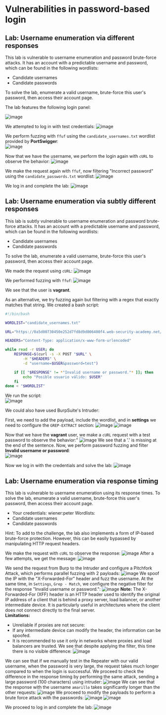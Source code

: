 # Vulnerabilities in password-based login

## Lab: Username enumeration via different responses

 This lab is vulnerable to username enumeration and password brute-force attacks. It has an account with a predictable username and password, which can be found in the following wordlists:

- Candidate usernames
- Candidate passwords

To solve the lab, enumerate a valid username, brute-force this user's password, then access their account page.

The lab features the following login panel:

![image](https://github.com/user-attachments/assets/8b597411-b722-4965-9593-5e6e5ea5e05e)

We attempted to log in with test credentials:
![image](https://github.com/user-attachments/assets/e3129c73-ac3b-4142-b33d-63643ff746f6)

We perform fuzzing with `ffuf` using the `candidate_usernames.txt` wordlist provided by **PortSwigger**:  
![image](https://github.com/user-attachments/assets/3798bbce-e4ba-4fb3-a098-fa8b3db6f6d6)

Now that we have the username, we perform the login again with `cURL` to observe the behavior:
![image](https://github.com/user-attachments/assets/00faf889-916a-4195-9ee2-ac4f0a662914)

We make the request again with `ffuf`, now filtering "Incorrect password" using the `candidate_passwords.txt` wordlist:
![image](https://github.com/user-attachments/assets/7a96bbf0-b102-4106-b4f7-26e2cd420ebc)

We log in and complete the lab:
![image](https://github.com/user-attachments/assets/5bdb1043-84b8-4998-943b-4ca10775c9c7)


## Lab: Username enumeration via subtly different responses

 This lab is subtly vulnerable to username enumeration and password brute-force attacks. It has an account with a predictable username and password, which can be found in the following wordlists:

- Candidate usernames
- Candidate passwords

To solve the lab, enumerate a valid username, brute-force this user's password, then access their account page. 

We made the request using `cURL`:
![image](https://github.com/user-attachments/assets/7d7cb48f-a367-4e11-99be-2af01de098ae)

We performed fuzzing with `ffuf`:
![image](https://github.com/user-attachments/assets/92663fd5-71d1-47f1-b19e-ef859092eec7)

We see that the user is **vagrant**.  

As an alternative, we try fuzzing again but filtering with a regex that exactly matches that string. We created a bash script:  
```bash
#!/bin/bash

WORDLIST="candidate_usernames.txt"

URL="https://0a5d00730450e252d7fd8d9d006400f4.web-security-academy.net/login"

HEADERS="Content-Type: application/x-www-form-urlencoded"

while read -r USER; do
    RESPONSE=$(curl -s -X POST "$URL" \
        -H "$HEADERS" \
        -d "username=$USER&password=test")

    if [[ "$RESPONSE" != *"Invalid username or password."* ]]; then
        echo "Posible usuario válido: $USER"
    fi
done < "$WORDLIST"
```


We run the script:  
![image](https://github.com/user-attachments/assets/361d0727-cd11-4583-8880-b7db34e9c7c4)

We could also have used BurpSuite's Intruder:  

First, we need to add the payload, include the wordlist, and in **settings** we need to configure the `GREP-EXTRACT` section:
![image](https://github.com/user-attachments/assets/a188d900-d951-4db7-9b24-40a3d29677ed)
![image](https://github.com/user-attachments/assets/da809777-e29d-41cb-be7c-6565cf0ae109)



Now that we have the **vagrant** user, we make a `cURL` request with a test password to observe the behavior:"
![image](https://github.com/user-attachments/assets/0b0e5995-aa3e-468c-b4ac-eb0c075adaa0)
We see that a '.' is missing at the end of the sentence. Now, we perform password fuzzing and filter **Invalid username or password**:  
![image](https://github.com/user-attachments/assets/3bae9716-68c4-4193-b2ff-fad2a13e83c7)

Now we log in with the credentials and solve the lab:
![image](https://github.com/user-attachments/assets/f22cc318-f15b-4e2d-80fc-98d05df8cca2)

## Lab: Username enumeration via response timing

This lab is vulnerable to username enumeration using its response times. To solve the lab, enumerate a valid username, brute-force this user's password, then access their account page.

- Your credentials: wiener:peter
Wordlists:
- Candidate usernames
- Candidate passwords

Hint: To add to the challenge, the lab also implements a form of IP-based brute-force protection. However, this can be easily bypassed by manipulating HTTP request headers.

We make the request with `cURL` to observe the response:
![image](https://github.com/user-attachments/assets/4b0216ad-f410-43e4-8917-8c4f35f191d3)
After a few attempts, we get the message:
![image](https://github.com/user-attachments/assets/627286b2-98df-489e-a169-4204d6d6247f)

We send the request from Burp to the Intruder and configure a Pitchfork Attack, which performs parallel fuzzing with 2 payloads:
![image](https://github.com/user-attachments/assets/10a8ff49-fdae-48cc-ad68-3c91e49fa874)
We spoof the IP with the "X-Forwarded-For" header and fuzz the username. At the same time, in `Settings`, `Grep - Match`, we configure the negative filter for the response "Invalid username or password.":
![image](https://github.com/user-attachments/assets/4bceb7ad-ce4c-4885-95b0-1f4b191697f6)
**Note:** The X-Forwarded-For (XFF) header is an HTTP header used to identify the original IP address of a client that is behind a proxy server, load balancer, or another intermediate device. It is particularly useful in architectures where the client does not connect directly to the final server.  
**Limitations:**  
- Unreliable if proxies are not secure:
 - If any intermediate device can modify the header, the information can be spoofed.
 - It is recommended to use it only in networks where proxies and load balancers are trusted.
We see that despite applying the filter, this time there is no visible difference:
![image](https://github.com/user-attachments/assets/25e1784d-c858-4ed1-9034-a8424f8a4c59)

We can see that if we manually test in the Repeater with our valid username, when the password is very large, the request takes much longer compared to when the login is successful.
We proceed to check the difference in the response timing by performing the same attack, sending a large password (100 characters) using intruder:
![image](https://github.com/user-attachments/assets/6ebf0359-6729-4049-ab8d-2422d4bb6a8b)
We can see that the response with the username `amarillo` takes significantly longer than the other requests:
![image](https://github.com/user-attachments/assets/e64508d0-8ec5-4803-9dec-85bcbf1fca33)
We proceed to modify the payloads to perform a brute force attack with the passwords:
![image](https://github.com/user-attachments/assets/49bf4f60-2f68-4e3e-b0eb-8c50d49d0bc6)
![image](https://github.com/user-attachments/assets/da982241-62f1-435f-8730-f7587e3b29d6)

We proceed to log in and complete the lab:
![image](https://github.com/user-attachments/assets/4c88b9ba-d037-4366-958d-bbeecea53596)

















